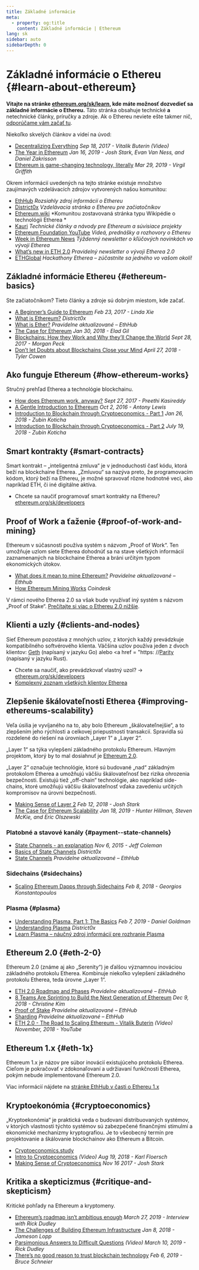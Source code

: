 ```yaml
---
title: Základné informácie
meta:
  - property: og:title
    content: Základné informácie | Ethereum
lang: sk
sidebar: auto
sidebarDepth: 0
---
```


# Základné informácie o Ethereu {#learn-about-ethereum}

**Vitajte na stránke [ethereum.org/sk/learn](/sk/learn/), kde máte možnosť dozvedieť sa základné informácie o Ethereu.** Táto stránka obsahuje technické **a** netechnické články, príručky a zdroje. Ak o Ethereu neviete ešte takmer nič, [odporúčame vám začať tu](/sk/beginners/).

Niekoľko skvelých článkov a videí na úvod:

- [Decentralizing Everything](https://www.youtube.com/watch?v=WSN5BaCzsbo&feature=youtu.be) *Sep 18, 2017 - Vitalik Buterin (Video)*
- [The Year in Ethereum](https://medium.com/@jjmstark/the-year-in-ethereum-87a17d6f8276) *Jan 16, 2019 - Josh Stark, Evan Van Ness, and Daniel Zakrisson*
- [Ethereum is game-changing technology, literally](https://medium.com/@virgilgr/ethereum-is-game-changing-technology-literally-d67e01a01cf8) *Mar 29, 2019 - Virgil Griffith*

Okrem informácií uvedených na tejto stránke existuje množstvo zaujímavých vzdelávacích zdrojov vytvorených našou komunitou:

- [EthHub](https://docs.ethhub.io) *Rozsiahly zdroj informácií o Ethereu*
- [District0x](https://education.district0x.io/general-topics/understanding-ethereum/) *Vzdelávacia stránka o Ethereu pre začiatočníkov*
- [Ethereum.wiki](https://ethereum.wiki) *Komunitou zostavovaná stránka typu Wikipédie o technológii Etherea *
- [Kauri](https://kauri.io) *Technické články a návody pre Ethereum a súvisiace projekty*
- [Ethereum Foundation YouTube](https://www.youtube.com/channel/UCNOfzGXD_C9YMYmnefmPH0g) *Videá, prednášky a rozhovory o Ethereu*
- [Week in Ethereum News](https://weekinethereumnews.com/) *Týždenný newsletter o kľúčových novinkách vo vývoji Etherea*
- [What’s new in ETH 2.0](https://notes.ethereum.org/c/Sk8Zs--CQ) *Pravidelný newsletter o vývoji Etherea 2.0*
- [ETHGlobal](https://ethglobal.co) *Hackathony Etherea – zúčastnite sa jedného vo vašom okolí!*

## Základné informácie Ethereu {#ethereum-basics}

Ste začiatočníkom? Tieto články a zdroje sú dobrým miestom, kde začať.

- [A Beginner’s Guide to Ethereum](https://blog.coinbase.com/a-beginners-guide-to-ethereum-46dd486ceecf) *Feb 23, 2017 - Linda Xie*
- [What is Ethereum?](https://education.district0x.io/general-topics/understanding-ethereum/what-is-ethereum/) *District0x*
- [What is Ether?](https://docs.ethhub.io/ethereum-basics/what-is-ether/) *Pravidelne aktualizované – EthHub*
- [The Case for Ethereum](http://blog.eladgil.com/2018/01/the-case-for-ethereum.html) *Jan 30, 2018 - Elad Gil*
- [Blockchains: How they Work and Why they’ll Change the World](https://spectrum.ieee.org/computing/networks/blockchains-how-they-work-and-why-theyll-change-the-world) *Sept 28, 2017 - Morgan Peck*
- [Don’t let Doubts about Blockchains Close your Mind](https://www.bloomberg.com/opinion/articles/2018-04-27/blockchains-warrant-skepticism-but-keep-an-open-mind) *April 27, 2018 - Tyler Cowen*

## Ako funguje Ethereum {#how-ethereum-works}

Stručný prehľad Etherea a technológie blockchainu.

- [How does Ethereum work, anyway?](https://medium.com/@preethikasireddy/how-does-ethereum-work-anyway-22d1df506369) *Sept 27, 2017 - Preethi Kasireddy*
- [A Gentle Introduction to Ethereum](https://bitsonblocks.net/2016/10/02/gentle-introduction-ethereum/) *Oct 2, 2016 - Antony Lewis*
- [Introduction to Blockchain through Cryptoeconomics - Part 1](https://blockchainatberkeley.blog/introduction-to-blockchain-through-cryptoeconomics-part-1-bitcoin-369f245067f9) *Jan 26, 2018 - Zubin Koticha*
- [Introduction to Blockchain through Cryptoeconomics - Part 2](https://medium.com/mechanism-labs/introduction-to-bitcoin-through-cryptoeconomics-part-2-proof-of-work-and-nakamoto-consensus-1252f6a6c012) *July 19, 2018 - Zubin Koticha*

## Smart kontrakty {#smart-contracts}

Smart kontrakt – „inteligentná zmluva“ je v jednoduchosti časť kódu, ktorá beží na blockchaine Etherea. „Zmluvou“ sa nazýva preto, že programovacím kódom, ktorý beží na Ethereu, je možné spravovať rôzne hodnotné veci, ako napríklad ETH, či iné digitálne aktíva.

- Chcete sa naučiť programovať smart kontrakty na Ethereu? [ethereum.org/sk/developers](/sk/developers/)

## Proof of Work a ťaženie {#proof-of-work-and-mining}

Ethereum v súčasnosti používa systém s názvom „Proof of Work“. Ten umožňuje uzlom siete Etherea dohodnúť sa na stave všetkých informácií zaznamenaných na blockchaine Etherea a bráni určitým typom ekonomických útokov.

- [What does it mean to mine Ethereum?](https://docs.ethhub.io/using-ethereum/mining/) *Pravidelne aktualizované – Ethhub*
- [How Ethereum Mining Works](https://www.coindesk.com/information/ethereum-mining-works) *Coindesk*

V rámci nového Etherea 2.0 sa však bude využívať iný systém s názvom „Proof of Stake“. [Prečítajte si viac o Ethereu 2.0 nižšie](./#eth-2-0).

## Klienti a uzly {#clients-and-nodes}

Sieť Ethereum pozostáva z mnohých uzlov, z ktorých každý prevádzkuje kompatibilného softvérového klienta. Väčšina uzlov používa jeden z dvoch klientov: [Geth](https://geth.ethereum.org/) (napísaný v jazyku Go) alebo <a href = "https: //[Parity](https://www.parity.io/ethereum/) (napísaný v jazyku Rust).

- Chcete sa naučiť, ako prevádzkovať vlastný uzol? → [ethereum.org/sk/developers](/sk/developers/#clients-running-your-own-node)
- [Komplexný zoznam všetkých klientov Etherea](https://github.com/ConsenSys/ethereum-developer-tools-list#ethereum-clients)

## Zlepšenie škálovateľnosti Etherea {#improving-ethereums-scalability}

Veľa úsilia je vyvíjaného na to, aby bolo Ethereum „škálovateľnejšie“, a to zlepšením jeho rýchlosti a celkovej priepustnosti transakcií. Spravidla sú rozdelené do riešení na úrovniach „Layer 1“ a „Layer 2“.

„Layer 1“ sa týka vylepšení základného protokolu Ethereum. Hlavným projektom, ktorý by to mal dosiahnuť je [Ethereum 2.0](./#eth-2-0).

„Layer 2“ označuje technológie, ktoré sú budované „nad“ základným protokolom Etherea a umožňujú väčšiu škálovateľnosť bez rizika ohrozenia bezpečnosti. Existujú tiež „off-chain“ technológie, ako napríklad side-chains, ktoré umožňujú väčšiu škálovateľnosť vďaka zavedeniu určitých kompromisov na úrovni bezpečnosti.

- [Making Sense of Layer 2](https://medium.com/l4-media/making-sense-of-ethereums-layer-2-scaling-solutions-state-channels-plasma-and-truebit-22cb40dcc2f4) *Feb 12, 2018 - Josh Stark*
- [The Case for Ethereum Scalability](https://medium.com/connext/the-case-for-ethereum-scalability-d2a8035f880f) *Jan 18, 2019 - Hunter Hillman, Steven McKie, and Eric Olszewski*

### Platobné a stavové kanály {#payment--state-channels}

- [State Channels - an explanation](https://www.jeffcoleman.ca/state-channels/) *Nov 6, 2015 - Jeff Coleman*
- [Basics of State Channels](https://education.district0x.io/general-topics/understanding-ethereum/basics-state-channels/) *District0x*
- [State Channels](https://docs.ethhub.io/ethereum-roadmap/layer-2-scaling/state-channels/) *Pravidelne aktualizované – EthHub*

### Sidechains {#sidechains}

- [Scaling Ethereum Dapps through Sidechains](https://medium.com/loom-network/dappchains-scaling-ethereum-dapps-through-sidechains-f99e51fff447) *Feb 8, 2018 - Georgios Konstantopoulos*

### Plasma {#plasma}

- [Understanding Plasma, Part 1: The Basics](https://www.theblockcrypto.com/2019/02/07/understanding-plasma-part-1-the-basics/) *Feb 7, 2019 - Daniel Goldman*
- [Understanding Plasma](https://education.district0x.io/general-topics/understanding-ethereum/understanding-plasma/) *District0x*
- [Learn Plasma – náučný zdroj informácií pre rozhranie Plasma](https://www.learnplasma.org/en/)

## Ethereum 2.0 {#eth-2-0}

Ethereum 2.0 (známe aj ako „Serenity“) je ďalšou významnou inováciou základného protokolu Etherea. Kombinuje niekoľko vylepšení základného protokolu Etherea, teda úrovne „Layer 1“.

- [ETH 2.0 Roadmap and Phases](https://docs.ethhub.io/ethereum-roadmap/ethereum-2.0/eth-2.0-phases/) *Pravidelne aktualizované – EthHub*
- [8 Teams Are Sprinting to Build the Next Generation of Ethereum](https://www.coindesk.com/next-gen-buidlers-the-8-teams-working-on-ethereum-2-0) *Dec 9, 2018 - Christine Kim*
- [Proof of Stake](https://docs.ethhub.io/ethereum-roadmap/ethereum-2.0/proof-of-stake/) *Pravidelne aktualizované – EthHub*
- [Sharding](https://docs.ethhub.io/ethereum-roadmap/ethereum-2.0/sharding/) *Pravidelne aktualizované – EthHub*
- [ETH 2.0 - The Road to Scaling Ethereum - Vitalik Buterin](https://youtu.be/kCVpDrlVesA) *(Video) November, 2018 - YouTube*

## Ethereum 1.x {#eth-1x}

Ethereum 1.x je názov pre súbor inovácií existujúceho protokolu Etherea. Cieľom je pokračovať v zdokonaľovaní a udržiavaní funkčnosti Etherea, pokým nebude implementované Ethereum 2.0.

Viac informácií nájdete na [ stránke EthHub v časti o Ethereu 1.x ](https://docs.ethhub.io/ethereum-roadmap/ethereum-1.x/)

## Kryptoekonómia {#cryptoeconomics}

„Kryptoekonómia“ je praktická veda o budovaní distribuovaných systémov, v ktorých vlastnosti týchto systémov sú zabezpečené finančnými stimulmi a ekonomické mechanizmy kryptografiou. Je to všeobecný termín pre projektovanie a škálovanie blockchainov ako Ethereum a Bitcoin.

- [Cryptoeconomics.study](https://cryptoeconomics.study/)
- [Intro to Cryptoeconomics](https://www.youtube.com/watch?v=F0FCI8GxO5I) *(Video) Aug 19, 2018 - Karl Floersch*
- [Making Sense of Cryptoeconomics](https://medium.com/l4-media/making-sense-of-cryptoeconomics-5edea77e4e8d) *Nov 16 2017 - Josh Stark*

## Kritika a skepticizmus {#critique-and-skepticism}

Kritické pohľady na Ethereum a kryptomeny.

- [Ethereum’s roadmap isn’t ambitious enough](https://decryptmedia.com/6136/vulcanize-rick-dudley-ethereum-roadmap-makerdao-polkadot) *March 27, 2019 - Interview with Rick Dudley*
- [The Challenges of Building Ethereum Infrastructure](https://medium.com/@lopp/the-challenges-of-building-ethereum-infrastructure-87e443e47a4b) *Jan 8, 2018 - Jameson Lopp*
- [Parsimonious Answers to Difficult Questions](https://www.youtube.com/watch?v=GOkSg0BuSdw&feature=youtu.be) *(Video) March 10, 2019 - Rick Dudley*
- [There’s no good reason to trust blockchain technology](https://www.wired.com/story/theres-no-good-reason-to-trust-blockchain-technology/) *Feb 6, 2019 - Bruce Schneier*